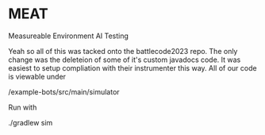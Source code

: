 # MEAT
Measureable Environment AI Testing

Yeah so all of this was tacked onto the battlecode2023 repo. The only change was the deleteion of some of it's custom javadocs code. It was easiest to setup compliation with their instrumenter this way. All of our code is viewable under

/example-bots/src/main/simulator

Run with

./gradlew sim

